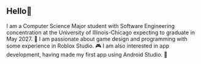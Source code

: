 ## Hello👋
I am a Computer Science Major student with Software Engineering concentration at the University of Illinois-Chicago expecting to graduate in May 2027. :school:
I am passionate about game design and programming with some experience in Roblox Studio. :video_game:
I am also interested in app development, having made my first app using Android Studio. :iphone:



<!--
**lextago/lextago** is a ✨ _special_ ✨ repository because its `README.md` (this file) appears on your GitHub profile.

Here are some ideas to get you started:

- 🔭 I’m currently working on ...
- 🌱 I’m currently learning ...
- 👯 I’m looking to collaborate on ...
- 🤔 I’m looking for help with ...
- 💬 Ask me about ...
- 📫 How to reach me: ...
- 😄 Pronouns: ...
- ⚡ Fun fact: ...
-->
